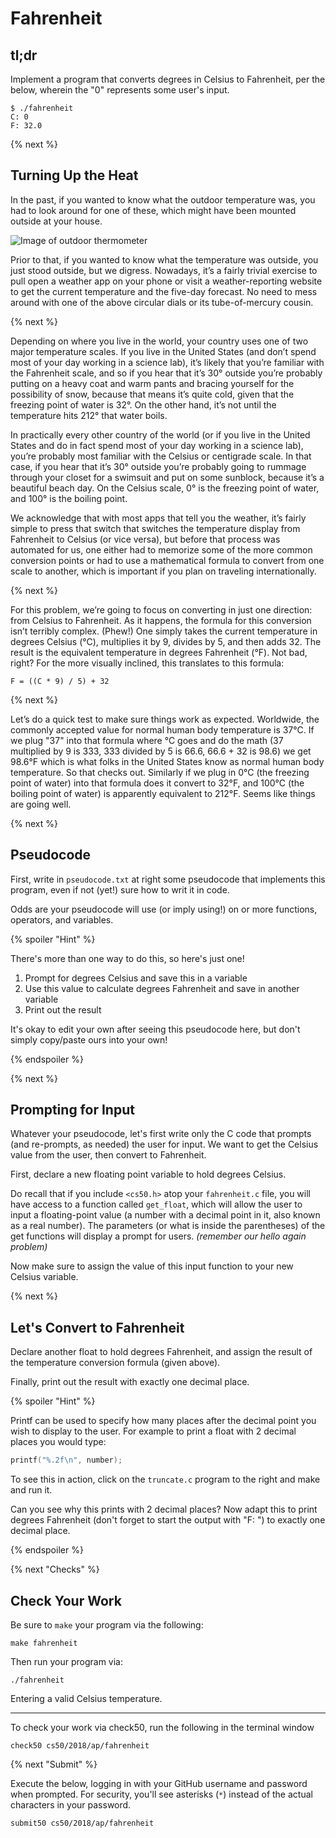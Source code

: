 # Fahrenheit

## tl;dr

Implement a program that converts degrees in Celsius to Fahrenheit, per the below, wherein the "0" represents some user's input.

```
$ ./fahrenheit
C: 0
F: 32.0
```

{% next %}

## Turning Up the Heat

In the past, if you wanted to know what the outdoor temperature was, you had to look around for one of these, which might have been mounted outside at your house.

![Image of outdoor thermometer](https://images-na.ssl-images-amazon.com/images/I/71qi9k9byRL._SL1500_.jpg)

Prior to that, if you wanted to know what the temperature was outside, you just stood outside, but we digress. Nowadays, it’s a fairly trivial exercise to pull open a weather app on your phone or visit a weather-reporting website to get the current temperature and the five-day forecast. No need to mess around with one of the above circular dials or its tube-of-mercury cousin.

{% next %}

Depending on where you live in the world, your country uses one of two major temperature scales. If you live in the United States (and don’t spend most of your day working in a science lab), it’s likely that you’re familiar with the Fahrenheit scale, and so if you hear that it’s 30° outside you’re probably putting on a heavy coat and warm pants and bracing yourself for the possibility of snow, because that means it’s quite cold, given that the freezing point of water is 32°. On the other hand, it’s not until the temperature hits 212° that water boils.

In practically every other country of the world (or if you live in the United States and do in fact spend most of your day working in a science lab), you’re probably most familiar with the Celsius or centigrade scale. In that case, if you hear that it’s 30° outside you’re probably going to rummage through your closet for a swimsuit and put on some sunblock, because it’s a beautiful beach day. On the Celsius scale, 0° is the freezing point of water, and 100° is the boiling point.

We acknowledge that with most apps that tell you the weather, it’s fairly simple to press that switch that switches the temperature display from Fahrenheit to Celsius (or vice versa), but before that process was automated for us, one either had to memorize some of the more common conversion points or had to use a mathematical formula to convert from one scale to another, which is important if you plan on traveling internationally.

{% next %}

For this problem, we’re going to focus on converting in just one direction: from Celsius to Fahrenheit. As it happens, the formula for this conversion isn’t terribly complex. (Phew!) One simply takes the current temperature in degrees Celsius (°C), multiplies it by 9, divides by 5, and then adds 32. The result is the equivalent temperature in degrees Fahrenheit (°F). Not bad, right? For the more visually inclined, this translates to this formula:

```
F = ((C * 9) / 5) + 32
```

{% next %}

Let’s do a quick test to make sure things work as expected. Worldwide, the commonly accepted value for normal human body temperature is 37°C. If we plug "37" into that formula where °C goes and do the math (37 multiplied by 9 is 333, 333 divided by 5 is 66.6, 66.6 + 32 is 98.6) we get 98.6°F which is what folks in the United States know as normal human body temperature. So that checks out. Similarly if we plug in 0°C (the freezing point of water) into that formula does it convert to 32°F, and 100°C (the boiling point of water) is apparently equivalent to 212°F. Seems like things are going well.

{% next %}

## Pseudocode

First, write in `pseudocode.txt` at right some pseudocode that implements this program, even if not (yet!) sure how to writ it in code.

Odds are your pseudocode will use (or imply using!) on or more functions, operators, and variables.

{% spoiler "Hint" %}

There's more than one way to do this, so here's just one!

1. Prompt for degrees Celsius and save this in a variable
2. Use this value to calculate degrees Fahrenheit and save in another variable
3. Print out the result

It's okay to edit your own after seeing this pseudocode here, but don't simply copy/paste ours into your own!

{% endspoiler %}

{% next %}

## Prompting for Input

Whatever your pseudocode, let's first write only the C code that prompts (and re-prompts, as needed) the user for input. We want to get the Celsius value from the user, then convert to Fahrenheit.

First, declare a new floating point variable to hold degrees Celsius.

Do recall that if you include `<cs50.h>` atop your `fahrenheit.c` file, you will have access to a function called `get_float`, which will allow the user to input a floating-point value (a number with a decimal point in it, also known as a real number). The parameters (or what is inside the parentheses) of the get functions will display a prompt for users. *(remember our hello again problem)*

Now make sure to assign the value of this input function to your new Celsius variable.

{% next %}

## Let's Convert to Fahrenheit

Declare another float to hold degrees Fahrenheit, and assign the result of the temperature conversion formula (given above).

Finally, print out the result with exactly one decimal place.

{% spoiler "Hint" %}

Printf can be used to specify how many places after the decimal point you wish to display to the user. For example to print a float with 2 decimal places you would type:

```c
printf("%.2f\n", number);
```

To see this in action, click on the `truncate.c` program to the right and make and run it.

Can you see why this prints with 2 decimal places? Now adapt this to print degrees Fahrenheit (don't forget to start the output with "F: ") to exactly one decimal place.

{% endspoiler %}

{% next "Checks" %}

## Check Your Work

Be sure to `make` your program via the following:

```
make fahrenheit
```

Then run your program via:

```
./fahrenheit
```

Entering a valid Celsius temperature.

---

To check your work via check50, run the following in the terminal window

```
check50 cs50/2018/ap/fahrenheit
```

{% next "Submit" %}

Execute the below, logging in with your GitHub username and password when prompted. For security, you'll see asterisks (`*`) instead of the actual characters in your password.

```
submit50 cs50/2018/ap/fahrenheit
```
